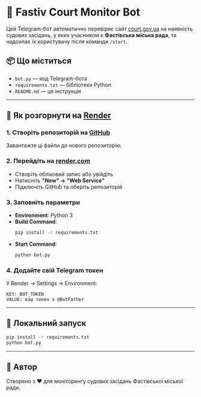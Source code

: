 # 🤖 Fastiv Court Monitor Bot

Цей Telegram-бот автоматично перевіряє сайт [court.gov.ua](https://court.gov.ua/assignments/) на наявність судових засідань, у яких учасником є **Фастівська міська рада**, та надсилає їх користувачу після команди `/start`.

## 📦 Що міститься

- `bot.py` — код Telegram-бота
- `requirements.txt` — бібліотеки Python
- `README.md` — ця інструкція

---

## 🚀 Як розгорнути на [Render](https://render.com)

### 1. Створіть репозиторій на [GitHub](https://github.com)

Завантажте ці файли до нового репозиторію.

### 2. Перейдіть на [render.com](https://render.com)

- Створіть обліковий запис або увійдіть
- Натисніть **"New" → "Web Service"**
- Підключіть GitHub та оберіть репозиторій

### 3. Заповніть параметри

- **Environment**: Python 3
- **Build Command**:
  ```bash
  pip install -r requirements.txt
  ```
- **Start Command**:
  ```bash
  python bot.py
  ```

### 4. Додайте свій Telegram токен

У Render → Settings → Environment:
```
KEY: BOT_TOKEN
VALUE: ваш токен з @BotFather
```

---

## 🧪 Локальний запуск

```bash
pip install -r requirements.txt
python bot.py
```

---

## 📩 Автор

Створено з ❤️ для моніторингу судових засідань Фастівської міської ради.
